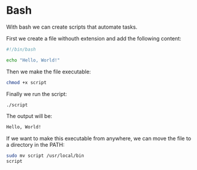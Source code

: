 # Bash

With bash we can create scripts that automate tasks.

First we create a file withouth extension and add the following content:

```bash
#!/bin/bash

echo "Hello, World!"
```

Then we make the file executable:

```bash
chmod +x script
```

Finally we run the script:

```bash
./script
```

The output will be:

```bash
Hello, World!
```

If we want to make this executable from anywhere, we can move the file to a directory in the PATH:

```bash
sudo mv script /usr/local/bin
script
```